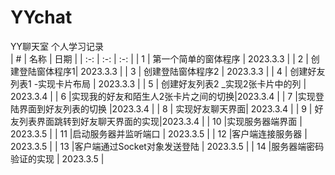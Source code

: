 # YYchat
YY聊天室  个人学习记录  
| # | 名称 | 日期 |
| :-: | :-: | :-: |
| 1 | 第一个简单的窗体程序 | 2023.3.3   |
| 2 | 创建登陆窗体程序1| 2023.3.3  |
| 3 | 创建登陆窗体程序2 | 2023.3.3   |
| 4 | 创建好友列表1 -实现卡片布局 | 2023.3.3   |
| 5 | 创建好友列表2 _实现2张卡片中的列 | 2023.3.4  |
| 6 |实现我的好友和陌生人2张卡片之间的切换|2023.3.4  |
| 7 |实现登陆界面到好友列表的切换 |2023.3.4  |
| 8 | 实现好友聊天界面| 2023.3.4  |
| 9 | 好友列表界面跳转到好友聊天界面的实现|2023.3.4  |
| 10 |实现服务器端界面 | 2023.3.5 |
| 11 |启动服务器并监听端口 | 2023.3.5 |
| 12 |客户端连接服务器 | 2023.3.5 |
| 13 |客户端通过Socket对象发送登陆 | 2023.3.5 |
| 14 |服务器端密码验证的实现 | 2023.3.5 |

